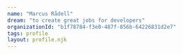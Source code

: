 ```yaml
---
name: "Marcus Rådell"
dream: "to create great jobs for developers"
organizationId: "b1f78784-f3e0-487f-856b-64226831d2e7"
tags: profile
layout: profile.njk
---
```

